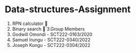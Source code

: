 # Data-structures-Assignment
1. RPN calculator 🧮
2. Binary search 🌲 
3.Group Members
4. Godwill Omondi - SCT222-0163/2020
5. Samuel Irungu  - SCT222-0340/2022
6. Joseph Kungu   - SCT222-0304/2022
